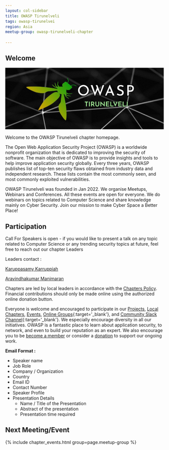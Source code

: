 ```yaml
---
layout: col-sidebar
title: OWASP Tirunelveli
tags: owasp-tirunelvei
region: Asia
meetup-group: owasp-tirunelveli-chapter

---
```




## Welcome

<img src="assets/images/OWASP.jpg"/>

Welcome to the OWASP Tirunelveli chapter homepage.

The Open Web Application Security Project (OWASP) is a worldwide nonprofit organization that is dedicated to improving the security of software. The main objective of OWASP is to provide insights and tools to help improve application security globally. Every three years, OWASP publishes list of top-ten security flaws obtained from industry data and independent research. These lists contain the most commonly seen, and most commonly exploited vulnerabilities.

OWASP Tirunelveli was founded in Jan 2022. We organise Meetups, Webinars and Conferences. All these events are open for everyone. We do webinars on topics related to Computer Science and share knowledge mainly on Cyber Security. Join our mission to make Cyber Space a Better Place!

## Participation

Call For Speakers is open - if you would like to present a talk on any topic related to Computer Science or any trending security topics at future, feel free to reach out our chapter Leaders

Leaders contact :


 [Karuppasamy Karruppiah](mailto:karuppasamy.karuppiah@owasp.org) 
 
 
 [Aravindhakumar Manimaran](mailto:aravindhakumar.manimaran@owasp.org)

Chapters are led by local leaders in accordance with the [Chapters Policy](/www-policy/operational/chapters). Financial contributions should only be made online using the authorized online donation button.

Everyone is welcome and encouraged to participate in our [Projects](/projects/), [Local Chapters](/chapters/), [Events](/events/), [Online Groups](https://groups.google.com/a/owasp.com/){:target='\_blank'}, and [Community Slack Channel](https://owasp.slack.com/){:target='\_blank'}. We especially encourage diversity in all our initiatives. OWASP is a fantastic place to learn about application security, to network, and even to build your reputation as an expert. We also encourage you to be [become a member](/membership/) or consider a [donation](/donate/) to support our ongoing work.

**Email Format :**

- Speaker name
- Job Role
- Company / Organization
- Country
- Email ID
- Contact Number
- Speaker Profile
- Presentation Details
    - Name / Title of the Presentation
    - Abstract of the presentation
    - Presentation time required
 

## Next Meeting/Event 

{% include chapter_events.html group=page.meetup-group %}

